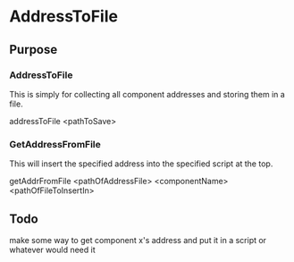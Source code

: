 # AddressToFile

## Purpose

### AddressToFile
This is simply for collecting all component addresses and storing them in a file.

addressToFile \<pathToSave>

### GetAddressFromFile
This will insert the specified address into the specified script at the top.

getAddrFromFile \<pathOfAddressFile> \<componentName> \<pathOfFileToInsertIn>

## Todo
make some way to get component x's address and put it in a script or whatever would need it
